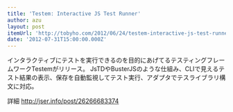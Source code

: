 ```yaml
---
title: 'Testem: Interactive JS Test Runner'
author: azu
layout: post
itemUrl: 'http://tobyho.com/2012/06/24/testem-interactive-js-test-runner/'
date: '2012-07-31T15:00:00.000Z'
---
```

インタラクティブにテストを実行できるのを目的にあげてるテスティングフレームワークTestemがリリース。 JsTDやBusterJSのような仕組み、CLIで見えるテスト結果の表示、保存を自動監視してテスト実行、アダプタでテスライブラリ構文に対応。

詳細 http://jser.info/post/26266683374
